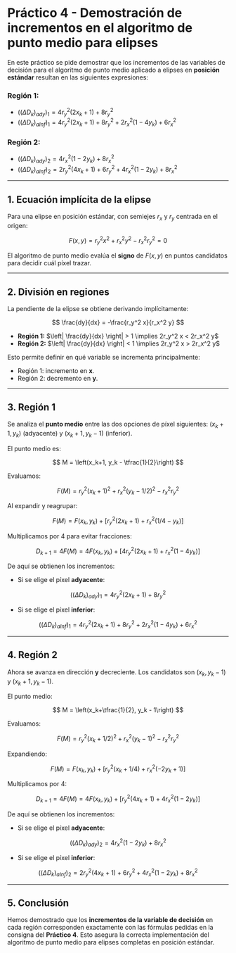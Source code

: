# Práctico 4 - Demostración de incrementos en el algoritmo de punto medio para elipses

En este práctico se pide demostrar que los incrementos de las variables de decisión para el algoritmo de punto medio aplicado a elipses en **posición estándar** resultan en las siguientes expresiones:

### Región 1:
- $((\Delta D_k)_{ady})_1 = 4r_y^2(2x_k + 1) + 8r_y^2$
- $((\Delta D_k)_{aInf})_1 = 4r_y^2(2x_k + 1) + 8r_y^2 + 2r_x^2(1 - 4y_k) + 6r_x^2$

### Región 2:
- $((\Delta D_k)_{ady})_2 = 4r_x^2(1 - 2y_k) + 8r_x^2$
- $((\Delta D_k)_{aInf})_2 = 2r_y^2(4x_k + 1) + 6r_y^2 + 4r_x^2(1 - 2y_k) + 8r_x^2$

---

## 1. Ecuación implícita de la elipse

Para una elipse en posición estándar, con semiejes $r_x$ y $r_y$ centrada en el origen:

$$
F(x,y) = r_y^2 x^2 + r_x^2 y^2 - r_x^2 r_y^2 = 0
$$

El algoritmo de punto medio evalúa el **signo** de $F(x,y)$ en puntos candidatos para decidir cuál píxel trazar.

---

## 2. División en regiones

La pendiente de la elipse se obtiene derivando implícitamente:

$$
\frac{dy}{dx} = -\frac{r_y^2 x}{r_x^2 y}
$$

- **Región 1:** $\left| \frac{dy}{dx} \right| > 1 \implies 2r_y^2 x < 2r_x^2 y$
- **Región 2:** $\left| \frac{dy}{dx} \right| < 1 \implies 2r_y^2 x > 2r_x^2 y$

Esto permite definir en qué variable se incrementa principalmente:  
- Región 1: incremento en **x**.  
- Región 2: decremento en **y**.

---

## 3. Región 1

Se analiza el **punto medio** entre las dos opciones de píxel siguientes: $(x_k+1, y_k)$ (adyacente) y $(x_k+1, y_k-1)$ (inferior).

El punto medio es:

$$
M = \left(x_k+1, y_k - \tfrac{1}{2}\right)
$$

Evaluamos:

$$
F(M) = r_y^2(x_k+1)^2 + r_x^2(y_k - 1/2)^2 - r_x^2 r_y^2
$$

Al expandir y reagrupar:

$$
F(M) = F(x_k,y_k) + [r_y^2(2x_k+1) + r_x^2(1/4 - y_k)]
$$

Multiplicamos por 4 para evitar fracciones:

$$
D_{k+1} = 4F(M) = 4F(x_k,y_k) + [4r_y^2(2x_k+1) + r_x^2(1-4y_k)]
$$

De aquí se obtienen los incrementos:

- Si se elige el píxel **adyacente**:

$$
((\Delta D_k)_{ady})_1 = 4r_y^2(2x_k+1) + 8r_y^2
$$

- Si se elige el píxel **inferior**:

$$
((\Delta D_k)_{aInf})_1 = 4r_y^2(2x_k+1) + 8r_y^2 + 2r_x^2(1-4y_k) + 6r_x^2
$$

---

## 4. Región 2

Ahora se avanza en dirección **y** decreciente. Los candidatos son $(x_k,y_k-1)$ y $(x_k+1,y_k-1)$.

El punto medio:

$$
M = \left(x_k+\tfrac{1}{2}, y_k - 1\right)
$$

Evaluamos:

$$
F(M) = r_y^2(x_k+1/2)^2 + r_x^2(y_k-1)^2 - r_x^2 r_y^2
$$

Expandiendo:

$$
F(M) = F(x_k,y_k) + [r_y^2(x_k+1/4) + r_x^2(-2y_k+1)]
$$

Multiplicamos por 4:

$$
D_{k+1} = 4F(M) = 4F(x_k,y_k) + [r_y^2(4x_k+1) + 4r_x^2(1-2y_k)]
$$

De aquí se obtienen los incrementos:

- Si se elige el píxel **adyacente**:

$$
((\Delta D_k)_{ady})_2 = 4r_x^2(1-2y_k) + 8r_x^2
$$

- Si se elige el píxel **inferior**:

$$
((\Delta D_k)_{aInf})_2 = 2r_y^2(4x_k+1) + 6r_y^2 + 4r_x^2(1-2y_k) + 8r_x^2
$$

---

## 5. Conclusión

Hemos demostrado que los **incrementos de la variable de decisión** en cada región corresponden exactamente con las fórmulas pedidas en la consigna del **Práctico 4**. Esto asegura la correcta implementación del algoritmo de punto medio para elipses completas en posición estándar.
